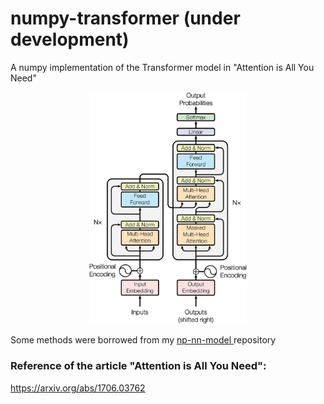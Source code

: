 # numpy-transformer (under development)
A numpy implementation of the Transformer model in "Attention is All You Need"

<p align="center">
<img src="images/The-Transformer-model-architecture.png" width=50% height=50%>
</p>

Some methods were borrowed from my [np-nn-model ](https://github.com/AkiRusProd/numpy-nn-model) repository

### Reference of the article "Attention is All You Need":
https://arxiv.org/abs/1706.03762
